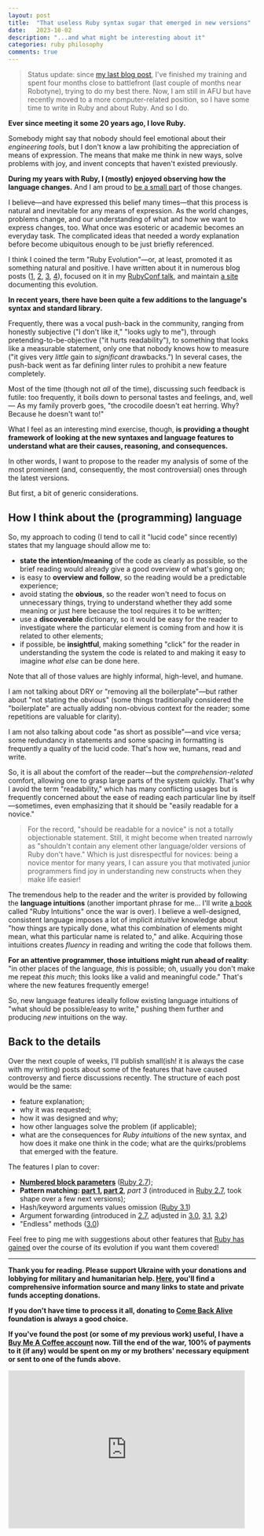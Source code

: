 ```yaml
---
layout: post
title:  "That useless Ruby syntax sugar that emerged in new versions"
date:   2023-10-02
description: "...and what might be interesting about it"
categories: ruby philosophy
comments: true
---
```


> Status update: since [my last blog post](https://zverok.space/blog/2023-05-05-ruby-types.html), I've finished my training and spent four months close to battlefront (last couple of months near Robotyne), trying to do my best there. Now, I am still in AFU but have recently moved to a more computer-related position, so I have some time to write in Ruby and about Ruby. And so I do.

**Ever since meeting it some 20 years ago, I love Ruby.**

Somebody might say that nobody should feel emotional about their _engineering tools_, but I don't know a law prohibiting the appreciation of means of expression. The means that make me think in new ways, solve problems with joy, and invent concepts that haven't existed previously.

**During my years with Ruby, I (mostly) enjoyed observing how the language changes.** And I am proud to [be a small part](https://zverok.space/ruby.html) of those changes.

I believe—and have expressed this belief many times—that this process is natural and inevitable for any means of expression. As the world changes, problems change, and our understanding of what and how we want to express changes, too. What once was esoteric or academic becomes an everyday task. The complicated ideas that needed a wordy explanation before become ubiquitous enough to be just briefly referenced.

I think I coined the term "Ruby Evolution"—or, at least, promoted it as something natural and positive. I have written about it in numerous blog posts ([1](https://zverok.space/blog/2022-01-06-changelog.html), [2](https://zverok.space/blog/2022-01-13-it-evolves.html), [3](https://zverok.space/blog/2022-01-20-still-flying.html), [4](https://zverok.space/blog/2022-06-11-ruby-evolution.html)), focused on it in my [RubyConf talk](https://zverok.space/talks/#language-as-a-tool-of-thought), and maintain [a site](https://rubyreferences.github.io/rubychanges/) documenting this evolution.

**In recent years, there have been quite a few additions to the language's syntax and standard library.**

Frequently, there was a vocal push-back in the community, ranging from honestly subjective ("I don't like it," "looks ugly to me"), through pretending-to-be-objective ("it hurts readability"), to something that looks like a measurable statement, only one that nobody knows how to measure ("it gives very _little_ gain to _significant_ drawbacks.") In several cases, the push-back went as far defining linter rules to prohibit a new feature completely.

Most of the time (though not _all_ of the time), discussing such feedback is futile: too frequently, it boils down to personal tastes and feelings, and, well— As my family proverb goes, "the crocodile doesn't eat herring. Why? Because he doesn't want to!"

What I feel as an interesting mind exercise, though, **is providing a thought framework of looking at the new syntaxes and language features to understand what are their causes, reasoning, and consequences.**

In other words, I want to propose to the reader my analysis of some of the most prominent (and, consequently, the most controversial) ones through the latest versions.

But first, a bit of generic considerations.

## How I think about the (programming) language

So, my approach to coding (I tend to call it "lucid code" since recently) states that my language should allow me to:

* **state the intention/meaning** of the code as clearly as possible, so the brief reading would already give a good overview of what's going on;
* is easy to **overview and follow**, so the reading would be a predictable experience;
* avoid stating the **obvious**, so the reader won't need to focus on unnecessary things, trying to understand whether they add some meaning or just here because the tool requires it to be written;
* use a **discoverable** dictionary, so it would be easy for the reader to investigate where the particular element is coming from and how it is related to other elements;
* if possible, be **insightful**, making something "click" for the reader in understanding the system the code is related to and making it easy to imagine _what else_ can be done here.

Note that all of those values are highly informal, high-level, and humane.

I am not talking about DRY or "removing all the boilerplate"—but rather about "not stating the obvious" (some things traditionally considered the "boilerplate" are actually adding non-obvious context for the reader; some repetitions are valuable for clarity).

I am not also talking about code "as short as possible"—and vice versa; some redundancy in statements and some spacing in formatting is frequently a quality of the lucid code. That's how we, humans, read and write.

So, it is all about the comfort of the reader—but the _comprehension-related_ comfort, allowing one to grasp large parts of the system quickly. That's why I avoid the term "readability," which has many conflicting usages but is frequently concerned about the ease of reading each particular line by itself—sometimes, even emphasizing that it should be "easily readable for a novice."

> For the record, "should be readable for a novice" is not a totally objectionable statement. Still, it might become when treated narrowly as "shouldn't contain any element other language/older versions of Ruby don't have." Which is just disrespectful for novices: being a novice mentor for many years, I can assure you that motivated junior programmers find joy in understanding new constructs when they make life easier!

The tremendous help to the reader and the writer is provided by following the **language intuitions** (another important phrase for me... I'll write [a book](https://rubyintuitions.substack.com/) called "Ruby Intuitions" once the war is over). I believe a well-designed, consistent language imposes a lot of implicit _intuitive_ knowledge about "how things are typically done, what this combination of elements might mean, what this particular name is related to," and alike. Acquiring those intuitions creates _fluency_ in reading and writing the code that follows them.

**For an attentive programmer, those intuitions might run ahead of reality**: "in other places of the language, _this_ is possible; oh, usually you don't make me repeat _this much_; this looks like a valid and meaningful code." That's where the new features frequently emerge!

So, new language features ideally follow existing language intuitions of "what should be possible/easy to write," pushing them further and producing _new_ intuitions on the way.

## Back to the details

Over the next couple of weeks, I'll publish small(ish! it is always the case with my writing) posts about some of the features that have caused controversy and fierce discussions recently. The structure of each post would be the same:

* feature explanation;
* why it was requested;
* how it was designed and why;
* how other languages solve the problem (if applicable);
* what are the consequences for _Ruby intuitions_ of the new syntax, and how does it make one think in the code; what are the quirks/problems that emerged with the feature.

The features I plan to cover:

* **[Numbered block parameters](/blog/2023-10-11-syntax-sugar1-numeric-block-args.html)** ([Ruby 2.7](https://rubyreferences.github.io/rubychanges/2.7.html#numbered-block-parameters));
* **Pattern matching: [part 1](/blog/2023-10-20-syntax-sugar2-pattern-matching.html), [part 2](http://zverok.space/blog/2023-10-27-syntax-sugar2-pattern-matching-cont.html)**, _part 3_ (introduced in [Ruby 2.7](https://rubyreferences.github.io/rubychanges/evolution.html#pattern-matching), took shape over a few next versions);
* Hash/keyword arguments values omission ([Ruby 3.1](https://rubyreferences.github.io/rubychanges/3.1.html#values-in-hash-literals-and-keyword-arguments-can-be-omitted))
* Argument forwarding (introduced in [2.7](https://rubyreferences.github.io/rubychanges/2.7.html#keyword-argument-related-changes), adjusted in [3.0](https://rubyreferences.github.io/rubychanges/3.0.html#arguments-forwarding--supports-leading-arguments), [3.1](https://rubyreferences.github.io/rubychanges/3.1.html#anonymous-block-argument), [3.2](https://rubyreferences.github.io/rubychanges/3.2.html#anonymous-arguments-passing-improvements))
* "Endless" methods ([3.0](https://rubyreferences.github.io/rubychanges/3.0.html#endless-method-definition))

Feel free to ping me with suggestions about other features that [Ruby has gained](https://rubyreferences.github.io/rubychanges/evolution.html) over the course of its evolution if you want them covered!

---

**Thank you for reading. Please support Ukraine with your donations and lobbying for military and humanitarian help. [Here](https://war.ukraine.ua/), you'll find a comprehensive information source and many links to state and private funds accepting donations.**

**If you don't have time to process it all, donating to [Come Back Alive](https://savelife.in.ua/en/) foundation is always a good choice.**

**If you've found the post (or some of my previous work) useful, I have a [Buy Me A Coffee account](https://www.buymeacoffee.com/zverok) now. Till the end of the war, 100% of payments to it (if any) would be spent on my or my brothers' necessary equipment or sent to one of the funds above.**

<iframe src="https://zverok.substack.com/embed" width="480" height="320" style="border:1px solid #EEE; background:white;" frameborder="0" scrolling="no"></iframe>
